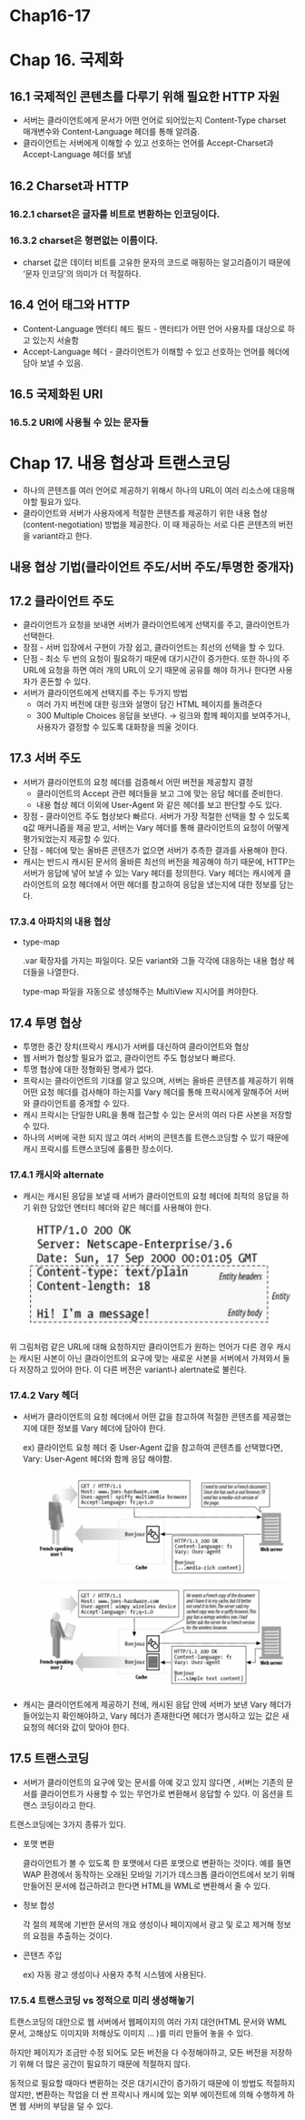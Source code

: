 # Chap16-17

# Chap 16. 국제화

## 16.1 국제적인 콘텐츠를 다루기 위해 필요한 HTTP 자원

- 서버는 클라이언트에게 문서가 어떤 언어로 되어있는지 Content-Type charset 매개변수와 Content-Language 헤더를 통해 알려줌.
- 클라이언트는 서버에게 이해할 수 있고 선호하는 언어를 Accept-Charset과 Accept-Language 헤더를 보냄

## 16.2 Charset과 HTTP

### 16.2.1 charset은 글자를 비트로 변환하는 인코딩이다.

### 16.3.2 charset은 형편없는 이름이다.

- charset 값은 데이터 비트를 고유한 문자의 코드로 매핑하는 알고리즘이기 때문에 ‘문자 인코딩'의 의미가 더 적절하다.

## 16.4 언어 태그와 HTTP

- Content-Language 엔터티 헤드 필드 - 엔터티가 어떤 언어 사용자를 대상으로 하고 있는지 서술함
- Accept-Language 헤더 - 클라이언트가 이해할 수 있고 선호하는 언어를 헤더에 담아 보낼 수 있음.

## 16.5 국제화된 URI

### 16.5.2 URI에 사용될 수 있는 문자들

# Chap 17. 내용 협상과 트랜스코딩

- 하나의 콘텐츠를 여러 언어로 제공하기 위해서 하나의 URL이 여러 리소스에 대응해야할 필요가 있다.
- 클라이언트와 서버가 사용자에게 적절한 콘텐츠를 제공하기 위한 내용 협상(content-negotiation) 방법을 제공한다. 이 때 제공하는 서로 다른 콘텐츠의 버전을 variant라고 한다.

## 내용 협상 기법(클라이언트 주도/서버 주도/투명한 중개자)

## 17.2 클라이언트 주도

- 클라이언트가 요청을 보내면 서버가 클라이언트에게 선택지를 주고, 클라이언트가 선택한다.
- 장점 - 서버 입장에서 구현이 가장 쉽고, 클라이언트는 최선의 선택을 할 수 있다.
- 단점 - 최소 두 번의 요청이 필요하기 때문에 대기시간이 증가한다. 또한 하나의 주 URL에 요청을 하면 여러 개의 URL이 오기 때문에 공유를 해야 하거나 한다면 사용자가 혼돈할 수 있다.
- 서버가 클라이언트에게 선택지를 주는 두가지 방법
    - 여러 가지 버전에 대한 링크와 설명이 담긴 HTML 페이지를 돌려준다
    - 300 Multiple Choices 응답을 보낸다. → 링크와 함께 페이지를 보여주거나, 사용자가 결정할 수 있도록 대화창을 띄울 것이다.

## 17.3 서버 주도

- 서버가 클라이언트의 요청 헤더를 검증해서 어떤 버전을 제공할지 결정
    - 클라이언트의 Accept 관련 헤더들을 보고 그에 맞는 응답 헤더를 준비한다.
    - 내용 협상 헤더 이외에 User-Agent 와 같은 헤더를 보고 판단할 수도 있다.
- 장점 - 클라이언트 주도 협상보다 빠르다. 서버가 가장 적절한 선택을 할 수 있도록 q값 매커니즘을 제공 받고, 서버는 Vary 헤더를 통해 클라이언트의 요청이 어떻게 평가되었는지 제공할 수 있다.
- 단점 - 헤더에 맞는 올바른 콘텐츠가 없으면 서버가 추측한 결과를 사용해야 한다.
- 캐시는 반드시 캐시된 문서의 올바른 최선의 버전을 제공해야 하기 때문에, HTTP는 서버가 응답에 넣어 보낼 수 있는 Vary 헤더를 정의한다. Vary 헤더는 캐시에게 클라이언트의 요청 헤더에서 어떤 헤더를 참고하여 응답을 냈는지에 대한 정보를 담는다.

### 17.3.4 아파치의 내용 협상

- type-map
    
    .var 확장자를 가지는 파일이다. 모든 variant와 그들 각각에 대응하는 내용 협상 헤더들을 나열한다.
    
    type-map 파일을 자동으로 생성해주는 MultiView 지시어를 켜야한다.
    

## 17.4 투명 협상

- 투명한 중간 장치(프락시 캐시)가 서버를 대신하여 클라이언트와 협상
- 웹 서버가 협상할 필요가 없고, 클라이언트 주도 협상보다 빠르다.
- 투명 협상에 대한 정형화된 명세가 없다.
- 프락시는 클라이언트의 기대를 알고 있으며, 서버는 올바른 콘텐츠를 제공하기 위해 어떤 요청 헤더를 검사해야 하는지를 Vary 헤더를 통해 프락시에게 말해주어 서버와 클라이언트를 중개할 수 있다.
- 캐시 프락시는 단일한 URL을 통해 접근할 수 있는 문서의 여러 다른 사본을 저장할 수 있다.
- 하나의 서버에 국한 되지 않고 여러 서버의 콘텐츠를 트랜스코딩할 수 있기 때문에 캐시 프락시를 트랜스코딩에 훌륭한 장소이다.

### 17.4.1 캐시와 alternate

- 캐시는 캐시된 응답을 보낼 때 서버가 클라이언트의 요청 헤더에 최적의 응답을 하기 위한 담았던 엔터티 헤더와 같은 헤더를 사용해야 한다.
    
    <img src="./asset/figure_15-1.png"/>
    

위 그림처럼 같은 URL에 대해 요청하지만 클라이언트가 원하는 언어가 다른 경우 캐시는 캐시된 사본이 아닌 클라이언트의 요구에 맞는 새로운 사본을 서버에서 가져와서 둘 다 저장하고 있어야 한다. 이 다른 버전은 variant나 alertnate로 불린다.

### 17.4.2 Vary 헤더

- 서버가 클라이언트의 요청 헤더에서 어떤 값을 참고하여 적절한 콘텐츠를 제공했는지에 대한 정보를 Vary 헤더에 담아야 한다.
    
    ex) 클라이언트 요청 헤더 중 User-Agent 값을 참고하여 콘텐츠를 선택했다면, Vary: User-Agent 헤더와 함께 응답 해야함.
    
    <img src="./asset/figure_17-2.png"/>
    
- 캐시는 클라이언트에게 제공하기 전에, 캐시된 응답 안에 서버가 보낸 Vary 헤더가 들어있는지 확인해야하고, Vary 헤더가 존재한다면 헤더가 명시하고 있는 값은 새 요청의 헤더와 값이 맞아야 한다.

## 17.5 트랜스코딩

- 서버가 클라이언트의 요구에 맞는 문서를 아예 갖고 있지 않다면 , 서버는 기존의 문서를 클라이언트가 사용할 수 있는 무언가로 변환해서 응답할 수 있다. 이 옵션을 트랜스 코딩이라고 한다.

트랜스코딩에는 3가지 종류가 있다.

- 포맷 변환
    
    클라이언트가 볼 수 있도록 한 포맷에서 다른 포맷으로 변환하는 것이다. 예를 들면 WAP 환경에서 동작하는 오래된 모바일 기기가 데스크톱 클라이언트에서 보기 위해 만들어진 문서에 접근하려고 한다면 HTML을 WML로 변환해서 줄 수 있다.
    
- 정보 합성
    
    각 절의 제목에 기반한 문서의 개요 생성이나 페이지에서 광고 및 로고 제거해 정보의 요점을 추출하는 것이다.
    
- 콘텐츠 주입
    
    ex) 자동 광고 생성이나 사용자 추적 시스템에 사용된다.
    

### 17.5.4 트랜스코딩 vs 정적으로 미리 생성해놓기

트랜스코딩의 대안으로 웹 서버에서 웹페이지의 여러 가지 대안(HTML 문서와 WML 문서, 고해상도 이미지와 저해상도 이미지 … )를 미리 만들어 놓을 수 있다.

하지만 페이지가 조금만 수정 되어도 모든 버전을 다 수정해야하고, 모든 버전을 저장하기 위해 더 많은 공간이 필요하기 때문에 적절하지 않다. 

동적으로 필요할 때마다 변환하는 것은 대기시간이 증가하기 때문에 이 방법도 적절하지 않지만, 변환하는 작업을 더 싼 프락시나 캐시에 있는 외부 에이전트에 의해 수행하게 하면 웹 서버의 부담을 덜 수 있다.